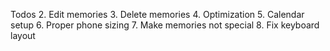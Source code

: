 Todos
2. Edit memories
3. Delete memories
4. Optimization
5. Calendar setup
6. Proper phone sizing
7. Make memories not special
8. Fix keyboard layout

